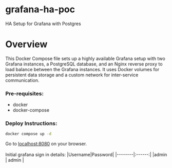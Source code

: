 # grafana-ha-poc
HA Setup for Grafana with Postgres

# Overview
This Docker Compose file sets up a highly available Grafana setup with two Grafana instances, a PostgreSQL database, and an Nginx reverse proxy to load balance between the Grafana instances. 
It uses Docker volumes for persistent data storage and a custom network for inter-service communication.

### Pre-requisites:
- docker
- docker-compose

### Deploy Instructions:
```bash
docker compose up -d
```

Go to [localhost:8080](http://localhost:8080) on your browser.
\
\
Initial grafana sign in details:
|Username|Password|
|--------|:------:|
|admin   | admin  |